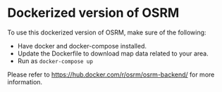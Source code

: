 # Dockerized version of OSRM
To use this dockerized version of OSRM, make sure of the following:
- Have docker and docker-compose installed.
- Update the Dockerfile to download map data related to your area.
- Run as `docker-compose up`

Please refer to https://hub.docker.com/r/osrm/osrm-backend/ for more information.